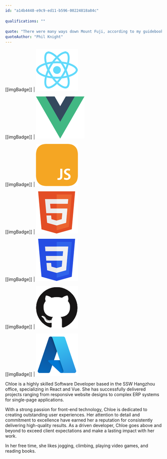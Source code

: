 ```yaml
---
id: "a14b4448-e9c9-ed11-b596-00224818a84c"

qualifications: ""

quote: "There were many ways down Mount Fuji, according to my guidebook, but only one way up. Life lesson in that, I thought."
quoteAuthor: "Phil Knight"
---
```


[[imgBadge]]
| ![Developer React](../badges/Developer-react.png)

[[imgBadge]]
| ![Developer Vue](../badges/Developer-Vue.png)

[[imgBadge]]
| ![Developer JS](../badges/Developer-js.png)

[[imgBadge]]
| ![Developer Html5](../badges/Designer-web-html5.png)

[[imgBadge]]
| ![Developer CSS3](../badges/Designer-web-css3.png)

[[imgBadge]]
| ![Developer github](../badges/Developer-github.png)

[[imgBadge]]
| ![Business Microsoft Azure](../badges/Business-microsoft-azure.png)


Chloe is a highly skilled Software Developer based in the SSW Hangzhou office, specializing in React and Vue. She has successfully delivered projects ranging from responsive website designs to complex ERP systems for single-page applications.

With a strong passion for front-end technology, Chloe is dedicated to creating outstanding user experiences. Her attention to detail and commitment to excellence have earned her a reputation for consistently delivering high-quality results. As a driven developer, Chloe goes above and beyond to exceed client expectations and make a lasting impact with her work.

In her free time, she likes jogging, climbing, playing video games, and reading books.
